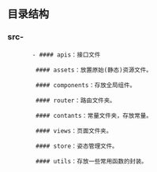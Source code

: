 ## 目录结构 
### src-
           - #### apis：接口文件

            #### assets：放置原始(静态)资源文件。

            #### components：存放全局组件。

            #### router：路由文件夹。

            #### contants：常量文件夹，存放常量。

            #### views：页面文件夹。

            #### store：姿态管理文件。

            #### utils：存放一些常用函数的封装。